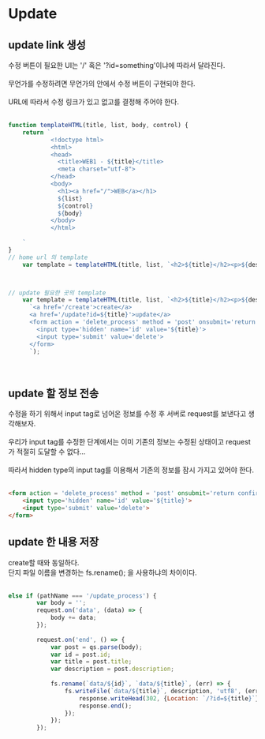 # Update

## update link 생성

수정 버튼이 필요한 UI는 '/' 혹은 '?id=something'이냐에 따라서 달라진다.<br>
<br>
무언가를 수정하려면 무언가의 안에서 수정 버튼이 구현되야 한다. <br>
<br>
URL에 따라서 수정 링크가 있고 없고를 결정해 주어야 한다. <br>
<br>

```js
function templateHTML(title, list, body, control) {
	return `
			<!doctype html>
			<html>
			<head>
			  <title>WEB1 - ${title}</title>
			  <meta charset="utf-8">
			</head>
			<body>
			  <h1><a href="/">WEB</a></h1>
			  ${list}
			  ${control}
			  ${body}
			</body>
			</html>
	
	`
}
// home url 의 template
	var template = templateHTML(title, list, `<h2>${title}</h2><p>${description}</p>`, `<a href='/create'>create</a>`);



// update 필요한 곳의 template
	var template = templateHTML(title, list, `<h2>${title}</h2><p>${description}</p>`, 
      `<a href='/create'>create</a> 
      <a href='/update?id=${title}'>update</a>
      <form action = 'delete_process' method = 'post' onsubmit='return confirm("정말 삭제하시겠습니까?")'>
        <input type='hidden' name='id' value='${title}'>
        <input type='submit' value='delete'>
      </form>
      `);					
```
<br>


## update 할 정보 전송

수정을 하기 위해서 input tag로 넘어온 정보를 수정 후 서버로 request를 보낸다고 생각해보자. <br>
<br>
우리가 input tag를 수정한 단계에서는 이미 기존의 정보는 수정된 상태이고 request가 적절히 도달할 수 없다... <br>
<br>
따라서 hidden type의 input tag를 이용해서 기존의 정보를 잠시 가지고 있어야 한다.<br>
<br>
```html
<form action = 'delete_process' method = 'post' onsubmit='return confirm("정말 삭제하시겠습니까?")'>
	<input type='hidden' name='id' value='${title}'>
	<input type='submit' value='delete'>
</form>
```

## update 한 내용 저장
create할 때와 동일하다. <br>
단지 파일 이름을 변경하는 fs.rename(); 을 사용하냐의 차이이다. <br>
<br>
```js
else if (pathName === '/update_process') {
		var body = '';
		request.on('data', (data) => {
			body += data;
		});
		
		request.on('end', () => {
			var post = qs.parse(body);
			var id = post.id;
			var title = post.title;
			var description = post.description;
			
			fs.rename(`data/${id}`, `data/${title}`, (err) => {
				fs.writeFile(`data/${title}`, description, 'utf8', (err1) => {
					response.writeHead(302, {Location: `/?id=${title}`});
					response.end();
				});
			});
		});
```

